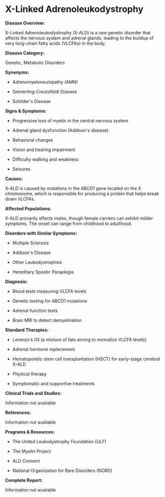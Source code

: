 # X-Linked Adrenoleukodystrophy

**Disease Overview:**  
X-Linked Adrenoleukodystrophy (X-ALD) is a rare genetic disorder that affects the nervous system and adrenal glands, leading to the buildup of very long-chain fatty acids (VLCFAs) in the body.

**Disease Category:**  
Genetic, Metabolic Disorders

**Synonyms:**  
- Adrenomyeloneuropathy (AMN)  
- Siemerling-Creutzfeldt Disease  
- Schilder's Disease

**Signs & Symptoms:**  
- Progressive loss of myelin in the central nervous system
- Adrenal gland dysfunction (Addison's disease)
- Behavioral changes
- Vision and hearing impairment
- Difficulty walking and weakness
- Seizures

**Causes:**  
X-ALD is caused by mutations in the ABCD1 gene located on the X chromosome, which is responsible for producing a protein that helps break down VLCFAs.

**Affected Populations:**  
X-ALD primarily affects males, though female carriers can exhibit milder symptoms. The onset can range from childhood to adulthood.

**Disorders with Similar Symptoms:**  
- Multiple Sclerosis  
- Addison's Disease  
- Other Leukodystrophies  
- Hereditary Spastic Paraplegia

**Diagnosis:**  
- Blood tests measuring VLCFA levels
- Genetic testing for ABCD1 mutations
- Adrenal function tests
- Brain MRI to detect demyelination

**Standard Therapies:**  
- Lorenzo's Oil (a mixture of fats aiming to normalize VLCFA levels)
- Adrenal hormone replacement
- Hematopoietic stem cell transplantation (HSCT) for early-stage cerebral X-ALD
- Physical therapy
- Symptomatic and supportive treatments

**Clinical Trials and Studies:**  
Information not available

**References:**
Information not available

**Programs & Resources:**  
- The United Leukodystrophy Foundation (ULF)
- The Myelin Project
- ALD Connect
- National Organization for Rare Disorders (NORD)

**Complete Report:**  
Information not available

